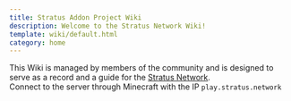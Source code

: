```yaml
---
title: Stratus Addon Project Wiki
description: Welcome to the Stratus Network Wiki!
template: wiki/default.html
category: home
---
```


This Wiki is managed by members of the community and is designed to serve as a record and a guide for the [Stratus Network](https://stratus.network).  
Connect to the server through Minecraft with the IP `play.stratus.network`

